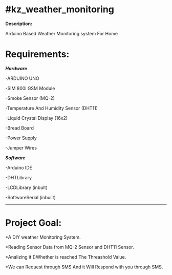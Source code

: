 **#kz_weather_monitoring**
=
**Description:**

Arduino Based Weather Monitoring system For Home

**Requirements:**
=

***Hardware***

-ARDUINO UNO

-SIM 800l GSM Module

-Smoke Sensor \(MQ-2\)

-Temperature And Humidity Sensor \(DHT11\)

-Liquid Crystal Display \(16x2\)

-Bread Board

-Power Supply

-Jumper Wires

***Software***
  
-Arduino IDE

-DHTLibrary

-LCDLibrary \(inbult\)

-SoftwareSerial \(inbuilt\)

-------------------------------------
Project Goal:
=

*A DIY weather Monitoring System.
  
*Reading Sensor Data from MQ-2 Sensor and DHT11 Sensor.
  
*Analizing it ()Whether is reached The Threashold Value.
  
*We can Request through SMS And it Will Respond with you through SMS.
